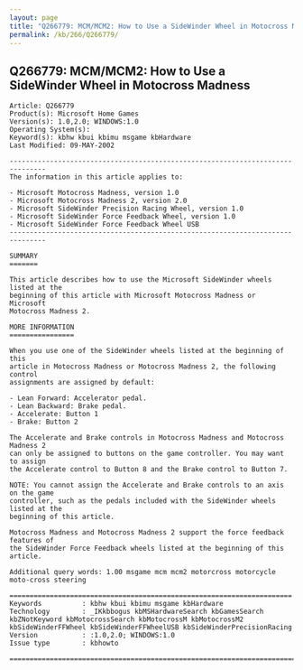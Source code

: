 ```yaml
---
layout: page
title: "Q266779: MCM/MCM2: How to Use a SideWinder Wheel in Motocross Madness"
permalink: /kb/266/Q266779/
---
```


## Q266779: MCM/MCM2: How to Use a SideWinder Wheel in Motocross Madness

	Article: Q266779
	Product(s): Microsoft Home Games
	Version(s): 1.0,2.0; WINDOWS:1.0
	Operating System(s): 
	Keyword(s): kbhw kbui kbimu msgame kbHardware
	Last Modified: 09-MAY-2002
	
	-------------------------------------------------------------------------------
	The information in this article applies to:
	
	- Microsoft Motocross Madness, version 1.0 
	- Microsoft Motocross Madness 2, version 2.0 
	- Microsoft SideWinder Precision Racing Wheel, version 1.0 
	- Microsoft SideWinder Force Feedback Wheel, version 1.0 
	- Microsoft SideWinder Force Feedback Wheel USB 
	-------------------------------------------------------------------------------
	
	SUMMARY
	=======
	
	This article describes how to use the Microsoft SideWinder wheels listed at the
	beginning of this article with Microsoft Motocross Madness or Microsoft
	Motocross Madness 2.
	
	MORE INFORMATION
	================
	
	When you use one of the SideWinder wheels listed at the beginning of this
	article in Motocross Madness or Motocross Madness 2, the following control
	assignments are assigned by default:
	
	- Lean Forward: Accelerator pedal.
	- Lean Backward: Brake pedal.
	- Accelerate: Button 1
	- Brake: Button 2
	
	The Accelerate and Brake controls in Motocross Madness and Motocross Madness 2
	can only be assigned to buttons on the game controller. You may want to assign
	the Accelerate control to Button 8 and the Brake control to Button 7.
	
	NOTE: You cannot assign the Accelerate and Brake controls to an axis on the game
	controller, such as the pedals included with the SideWinder wheels listed at the
	beginning of this article.
	
	Motocross Madness and Motocross Madness 2 support the force feedback features of
	the SideWinder Force Feedback wheels listed at the beginning of this article.
	
	Additional query words: 1.00 msgame mcm mcm2 motorcross motorcycle moto-cross steering
	
	======================================================================
	Keywords          : kbhw kbui kbimu msgame kbHardware 
	Technology        : _IKkbbogus kbMSHardwareSearch kbGamesSearch kbZNotKeyword kbMotocrossSearch kbMotocrossM kbMotocrossM2 kbSideWinderFFWheel kbSideWinderFFWheelUSB kbSideWinderPrecisionRacing
	Version           : :1.0,2.0; WINDOWS:1.0
	Issue type        : kbhowto
	
	=============================================================================
	
